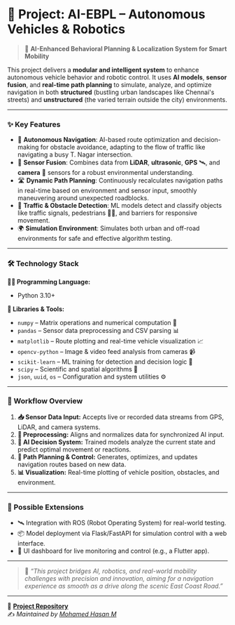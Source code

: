 # 🤖 Project: AI-EBPL – Autonomous Vehicles & Robotics  

> 🚗 **AI-Enhanced Behavioral Planning & Localization System for Smart Mobility**

This project delivers a **modular and intelligent system** to enhance autonomous vehicle behavior and robotic control. It uses **AI models**, **sensor fusion**, and **real-time path planning** to simulate, analyze, and optimize navigation in both **structured** (bustling urban landscapes like Chennai's streets) and **unstructured** (the varied terrain outside the city) environments.

---

### ✨ Key Features

- 🤖 **Autonomous Navigation**: AI-based route optimization and decision-making for obstacle avoidance, adapting to the flow of traffic like navigating a busy T. Nagar intersection.
- 🧠 **Sensor Fusion**: Combines data from **LiDAR**, **ultrasonic**, **GPS** 🛰️, and **camera** 📸 sensors for a robust environmental understanding.
- 🛣️ **Dynamic Path Planning**: Continuously recalculates navigation paths in real-time based on environment and sensor input, smoothly maneuvering around unexpected roadblocks.
- 🚧 **Traffic & Obstacle Detection**: ML models detect and classify objects like traffic signals, pedestrians 🚶‍♂️, and barriers for responsive movement.
- 🌍 **Simulation Environment**: Simulates both urban and off-road environments for safe and effective algorithm testing.

---

### 🛠️ Technology Stack

**🧑‍💻 Programming Language:**
- Python 3.10+

**🔧 Libraries & Tools:**
- `numpy` – Matrix operations and numerical computation 🔢
- `pandas` – Sensor data preprocessing and CSV parsing 📊
- `matplotlib` – Route plotting and real-time vehicle visualization 📈
- `opencv-python` – Image & video feed analysis from cameras 📹
- `scikit-learn` – ML training for detection and decision logic 🧠
- `scipy` – Scientific and spatial algorithms 📐
- `json`, `uuid`, `os` – Configuration and system utilities ⚙️

---

### 🔄 Workflow Overview

1. **📥 Sensor Data Input:** Accepts live or recorded data streams from GPS, LiDAR, and camera systems.
2. **🧹 Preprocessing:** Aligns and normalizes data for synchronized AI input.
3. **🤖 AI Decision System:** Trained models analyze the current state and predict optimal movement or reactions.
4. **📍 Path Planning & Control:** Generates, optimizes, and updates navigation routes based on new data.
5. **📊 Visualization:** Real-time plotting of vehicle position, obstacles, and environment.

---

### 🧪 Possible Extensions

- 🛰️ Integration with ROS (Robot Operating System) for real-world testing.
- 📦 Model deployment via Flask/FastAPI for simulation control with a web interface.
- 📱 UI dashboard for live monitoring and control (e.g., a Flutter app).

---

> 🧠 _“This project bridges AI, robotics, and real-world mobility challenges with precision and innovation, aiming for a navigation experience as smooth as a drive along the scenic East Coast Road.”_

---

📂 [**Project Repository**](https://github.com/mohamedhasan8403/AI-EBPL)  
✍️ *Maintained by [Mohamed Hasan M](https://github.com/mohamedhasan8403)*
